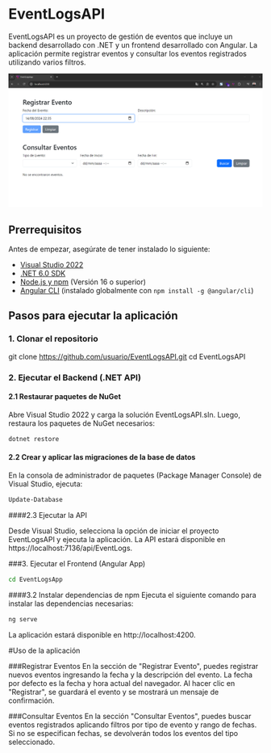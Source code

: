 # EventLogsAPI

EventLogsAPI es un proyecto de gestión de eventos que incluye un backend desarrollado con .NET y un frontend desarrollado con Angular. La aplicación permite registrar eventos y consultar los eventos registrados utilizando varios filtros.

![Interfaz de la aplicación](./interfaz.png)

## Prerrequisitos

Antes de empezar, asegúrate de tener instalado lo siguiente:

- [Visual Studio 2022](https://visualstudio.microsoft.com/vs/)
- [.NET 6.0 SDK](https://dotnet.microsoft.com/download/dotnet/6.0)
- [Node.js y npm](https://nodejs.org/) (Versión 16 o superior)
- [Angular CLI](https://angular.io/cli) (instalado globalmente con `npm install -g @angular/cli`)

## Pasos para ejecutar la aplicación

### 1. Clonar el repositorio

git clone https://github.com/usuario/EventLogsAPI.git
cd EventLogsAPI

### 2. Ejecutar el Backend (.NET API)

#### 2.1 Restaurar paquetes de NuGet
Abre Visual Studio 2022 y carga la solución EventLogsAPI.sln. Luego, restaura los paquetes de NuGet necesarios:

```bash
dotnet restore 
```

#### 2.2 Crear y aplicar las migraciones de la base de datos
En la consola de administrador de paquetes (Package Manager Console) de Visual Studio, ejecuta:

```bash
Update-Database
```

####2.3 Ejecutar la API

Desde Visual Studio, selecciona la opción de iniciar el proyecto EventLogsAPI y ejecuta la aplicación. La API estará disponible en https://localhost:7136/api/EventLogs.

###3. Ejecutar el Frontend (Angular App)

```bash
cd EventLogsApp
```

####3.2 Instalar dependencias de npm
Ejecuta el siguiente comando para instalar las dependencias necesarias:

```bash
ng serve
```

La aplicación estará disponible en http://localhost:4200.

#Uso de la aplicación

###Registrar Eventos
En la sección de "Registrar Evento", puedes registrar nuevos eventos ingresando la fecha y la descripción del evento. La fecha por defecto es la fecha y hora actual del navegador. Al hacer clic en "Registrar", se guardará el evento y se mostrará un mensaje de confirmación.

###Consultar Eventos
En la sección "Consultar Eventos", puedes buscar eventos registrados aplicando filtros por tipo de evento y rango de fechas. Si no se especifican fechas, se devolverán todos los eventos del tipo seleccionado.

